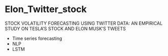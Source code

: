 # Elon_Twitter_stock
STOCK VOLATILITY FORECASTING USING TWITTER DATA: AN EMPIRICAL STUDY ON TESLA’S STOCK AND ELON MUSK’S TWEETS

- Time series forecasting
- NLP
- LSTM
